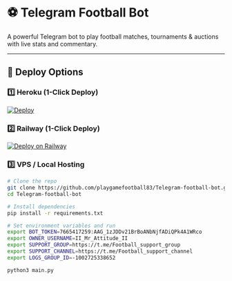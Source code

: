 # ⚽ Telegram Football Bot

A powerful Telegram bot to play football matches, tournaments & auctions with live stats and commentary.

---

## 🚀 Deploy Options

### 1️⃣ Heroku (1-Click Deploy)
[![Deploy](https://www.herokucdn.com/deploy/button.svg)](https://heroku.com/deploy)

### 2️⃣ Railway (1-Click Deploy)
[![Deploy on Railway](https://railway.app/button.svg)](https://railway.app/new/template)

### 3️⃣ VPS / Local Hosting
```bash
# Clone the repo
git clone https://github.com/playgamefootball83/Telegram-football-bot.git
cd Telegram-football-bot

# Install dependencies
pip install -r requirements.txt

# Set environment variables and run
export BOT_TOKEN=7665417259:AAG_1zJDDv21BrBoANbNjfADiQPk4A1WRco
export OWNER_USERNAME=II_Mr_Attitude_II
export SUPPORT_GROUP=https://t.me/Football_support_group
export SUPPORT_CHANNEL=https://t.me/Football_support_channel
export LOGS_GROUP_ID=-1002725338652

python3 main.py

